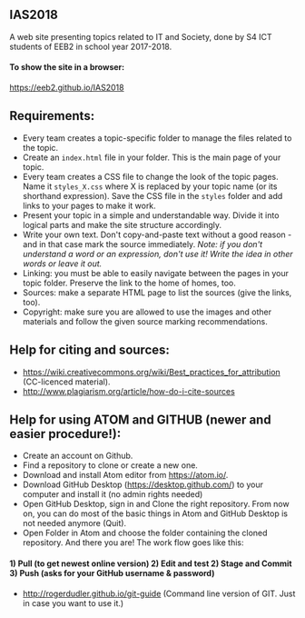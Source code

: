 ## IAS2018
A web site presenting topics related to IT and Society, done by S4 ICT students of EEB2 in school year 2017-2018.

#### To show the site in a browser:
https://eeb2.github.io/IAS2018

## Requirements:
- Every team creates a topic-specific folder to manage the files related to the topic.
- Create an `index.html` file in your folder. This is the main page of your topic.
- Every team creates a CSS file to change the look of the topic pages. Name it `styles_X.css` where X is replaced by your topic name (or its shorthand expression). Save the CSS file in the `styles` folder and add links to your pages to make it work.
- Present your topic in a simple and understandable way. Divide it into logical parts and make the site structure accordingly.
- Write your own text. Don't copy-and-paste text without a good reason - and in that case mark the source immediately. *Note: if you don't understand a word or an expression, don't use it! Write the idea in other words or leave it out.*
- Linking: you must be able to easily navigate between the pages in your topic folder. Preserve the link to the home of homes, too.
- Sources: make a separate HTML page to list the sources (give the links, too).
- Copyright: make sure you are allowed to use the images and other materials and follow the given source marking recommendations.

## Help for citing and sources:
- https://wiki.creativecommons.org/wiki/Best_practices_for_attribution (CC-licenced material).
- http://www.plagiarism.org/article/how-do-i-cite-sources

## Help for using ATOM and GITHUB (newer and easier procedure!):
- Create an account on Github.
- Find a repository to clone or create a new one.
- Download and install Atom editor from https://atom.io/. 
- Download GitHub Desktop (https://desktop.github.com/) to your computer and install it (no admin rights needed)
- Open GitHub Desktop, sign in and Clone the right repository. From now on, you can do most of the basic things in Atom and GitHub Desktop is not needed anymore (Quit).
- Open Folder in Atom and choose the folder containing the cloned repository. And there you are! The work flow goes like this:
#### 1) Pull (to get newest online version) 2) Edit and test 2) Stage and Commit 3) Push (asks for your GitHub username & password)


- http://rogerdudler.github.io/git-guide (Command line version of GIT. Just in case you want to use it.)
